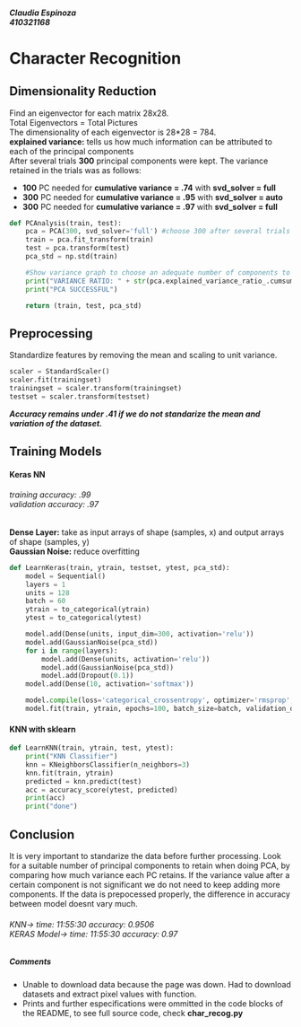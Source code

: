 ##### Claudia Espinoza<br>410321168
# Character Recognition




## Dimensionality Reduction
Find an eigenvector for each matrix 28x28. <br>
Total Eigenvectors = Total Pictures<br>
The dimensionality of each eigenvector is 28*28 = 784.<br>
**explained variance:** tells us how much information can be attributed to each of the principal components<br>
  After several trials **300** principal components were kept. The variance retained in the trials was as follows:<br>
  * **100** PC needed for **cumulative variance = .74** with **svd_solver = full**<br>
  * **300** PC needed for **cumulative variance = .95** with **svd_solver = auto**<br>
  * **300** PC needed for **cumulative variance = .97** with **svd_solver = full**<br>

  ```python
  def PCAnalysis(train, test):
      pca = PCA(300, svd_solver='full') #choose 300 after several trials
      train = pca.fit_transform(train)
      test = pca.transform(test)
      pca_std = np.std(train)

      #Show variance graph to choose an adequate number of components to keep
      print("VARIANCE RATIO: " + str(pca.explained_variance_ratio_.cumsum()))
      print("PCA SUCCESSFUL")

      return (train, test, pca_std)
  ```

## Preprocessing
Standardize features by removing the mean and scaling to unit variance.
```python
scaler = StandardScaler()
scaler.fit(trainingset)
trainingset = scaler.transform(trainingset)
testset = scaler.transform(testset)
```
***Accuracy remains under .41 if we do not standarize the mean and variation of the dataset.***

## Training Models
#### Keras NN
###### training accuracy: .99<br>validation accuracy: .97<br>
**Dense Layer:** take as input arrays of shape (samples, x) and output arrays of shape (samples, y)<br>
**Gaussian Noise:** reduce overfitting<br>
```python
def LearnKeras(train, ytrain, testset, ytest, pca_std):
    model = Sequential()
    layers = 1
    units = 128
    batch = 60
    ytrain = to_categorical(ytrain)
    ytest = to_categorical(ytest)

    model.add(Dense(units, input_dim=300, activation='relu'))
    model.add(GaussianNoise(pca_std))
    for i in range(layers):
        model.add(Dense(units, activation='relu'))
        model.add(GaussianNoise(pca_std))
        model.add(Dropout(0.1))
    model.add(Dense(10, activation='softmax'))

 	model.compile(loss='categorical_crossentropy', optimizer='rmsprop', metrics=['categorical_accuracy'])
 	model.fit(train, ytrain, epochs=100, batch_size=batch, validation_data=(testset,ytest))
```

#### KNN with sklearn
```python
def LearnKNN(train, ytrain, test, ytest):
    print("KNN Classifier")
    knn = KNeighborsClassifier(n_neighbors=3)
    knn.fit(train, ytrain)
    predicted = knn.predict(test)
    acc = accuracy_score(ytest, predicted)
    print(acc)
    print("done")
```
## Conclusion
It is very important to standarize the data before further processing. Look for a suitable number of principal components to retain when doing PCA, by comparing how much variance each PC retains. If the variance value after a certain component is not significant we do not need to keep adding more components. If the data is prepocessed properly, the difference in accuracy between model doesnt vary much.<br>
###### KNN-> time: 11:55:30 accuracy: 0.9506<br>KERAS Model-> time: 11:55:30 accuracy: 0.97

##### Comments
* Unable to download data because the page was down. Had to download datasets and extract pixel values with function.
* Prints and further especifications were ommitted in the code blocks of the README, to see full source code, check **char_recog.py**
